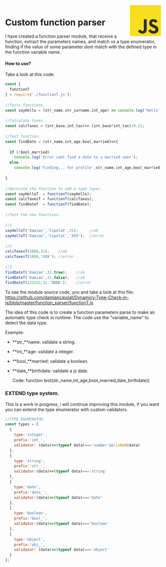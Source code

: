 <img src="https://github.com/damiancipolat/dynamicy-type-check-in-js/blob/master/doc/js-logo.png?raw=true" width="100px" align="right" />

# Custom function parser
I have created a function parser module, that receive a function, extract the parameters names, and match
vs a type enumerator, finding if the value of some parameter dont match with the defined type in the function variable name.

#### How to use?
Take a look at this code:

```js
const {
  functionT
} = require('./functionT.js');

//Tests functions.
const sayHello = (str_name,str_surname,int_age) => console.log('Hello',str_name,',',str_name,' age ',int_age);

//Calculate taxes.
const calcTaxes = (int_base,int_tax)=> (int_base*int_tax)/0.21;

//Test function.
const findDate = (str_name,int_age,bool_married)=>{

  if (!bool_married)
    console.log('Error cant find a date to a married user');
  else
    console.log('Finding... for profile',str_name,int_age,bool_married);

}

//Decorate the function to add a type layer.
const sayHelloT  = functionT(sayHello);
const calcTaxesT = functionT(calcTaxes);
const findDateT  = functionT(findDate);

//Test the new functions.

//1
sayHelloT('Damian','Cipolat',31);     //ok
sayHelloT('Damian','Cipolat','XXX');  //error

//2
calcTaxesT(1000,31);    //ok
calcTaxesT(1000,'XXX'); //error

//3
findDateT('Damian',31,true);    //ok
findDateT('Damian',31,false);   //ok
findDateT(222222,31,'DDDD');    //error
```
To see the module source code, you and take a look at this file: https://github.com/damiancipolat/Dynamicy-Type-Check-in-js/blob/master/function_parser/functionT.js

The idea of this code is to create a function parameters parse to make an automatic type check in runtime. The code use the "variable_name" to detect the data type.

Example:
- **str_**name: validate a string.
- **int_**age: validate a integer.
- **bool_**married: validate a boolean.
- **date_**birthdate: validate a js date.
  
  Code:
    function test(str_name,int_age,bool_married,date_birthdate){

### EXTEND type system.
This is a work in progress, i will continue improving this module, if you want you can extend the type enumerator with
custom validators.

```js
//TYPE ENUMERATOR.
const types = [
  {
    type:'integer',
    prefix:'int_',
    validator: (data)=>(typeof data)==='number'&&!isNaN(data)
  },
  {
    type:'string',    
    prefix:'str_',
    validator:(data)=>(typeof data)==='string'
  },
  {
    type:'date',    
    prefix:'date_',
    validator:(data)=>(typeof data)==='date'
  },
  {
    type:'boolean',
    prefix:'bool_',
    validator:(data)=>(typeof data)==='boolean'
  },
  {
    type:'object',
    prefix:'obj_',
    validator: (data)=>(typeof data)==='object'
  }
];
```
